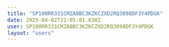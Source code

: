 ```yaml
---
title: "SP100RR331CMZA8BC3KZKCZXD2RQ3098DF3Y4PDGK"
date: 2025-04-02T22:05:01.638Z
user: SP100RR331CMZA8BC3KZKCZXD2RQ3098DF3Y4PDGK
layout: "users"
---
```

    